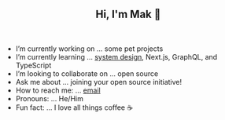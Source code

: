 <h2 align="center">Hi, I'm Mak 👋</h2>
<br>

- I’m currently working on ... some pet projects
- I’m currently learning ... [system design](https://learning.oreilly.com/playlists/663abe5e-3323-4ae8-85c8-7bb769beab35), Next.js, GraphQL, and TypeScript
- I’m looking to collaborate on ... open source
- Ask me about ... joining your open source initiative!
- How to reach me: ... [email](mailto:d4y.dr34mzzz@gmail.com)
- Pronouns: ... He/Him
- Fun fact: ... I love all things coffee ☕
